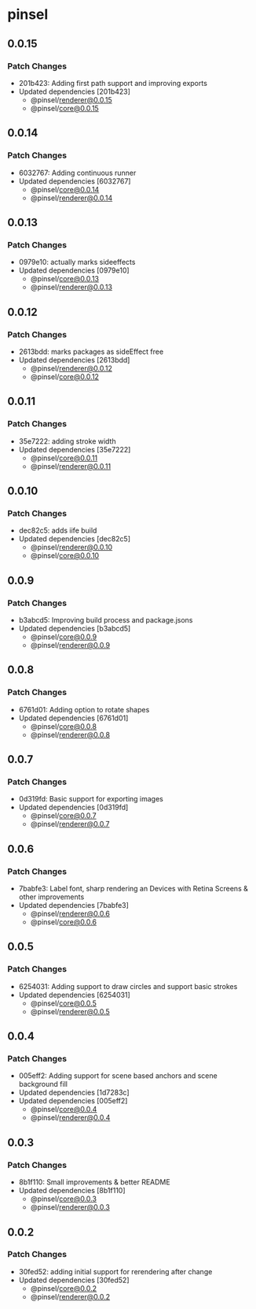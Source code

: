 # pinsel

## 0.0.15

### Patch Changes

- 201b423: Adding first path support and improving exports
- Updated dependencies [201b423]
  - @pinsel/renderer@0.0.15
  - @pinsel/core@0.0.15

## 0.0.14

### Patch Changes

- 6032767: Adding continuous runner
- Updated dependencies [6032767]
  - @pinsel/core@0.0.14
  - @pinsel/renderer@0.0.14

## 0.0.13

### Patch Changes

- 0979e10: actually marks sideeffects
- Updated dependencies [0979e10]
  - @pinsel/core@0.0.13
  - @pinsel/renderer@0.0.13

## 0.0.12

### Patch Changes

- 2613bdd: marks packages as sideEffect free
- Updated dependencies [2613bdd]
  - @pinsel/renderer@0.0.12
  - @pinsel/core@0.0.12

## 0.0.11

### Patch Changes

- 35e7222: adding stroke width
- Updated dependencies [35e7222]
  - @pinsel/core@0.0.11
  - @pinsel/renderer@0.0.11

## 0.0.10

### Patch Changes

- dec82c5: adds iife build
- Updated dependencies [dec82c5]
  - @pinsel/renderer@0.0.10
  - @pinsel/core@0.0.10

## 0.0.9

### Patch Changes

- b3abcd5: Improving build process and package.jsons
- Updated dependencies [b3abcd5]
  - @pinsel/core@0.0.9
  - @pinsel/renderer@0.0.9

## 0.0.8

### Patch Changes

- 6761d01: Adding option to rotate shapes
- Updated dependencies [6761d01]
  - @pinsel/core@0.0.8
  - @pinsel/renderer@0.0.8

## 0.0.7

### Patch Changes

- 0d319fd: Basic support for exporting images
- Updated dependencies [0d319fd]
  - @pinsel/core@0.0.7
  - @pinsel/renderer@0.0.7

## 0.0.6

### Patch Changes

- 7babfe3: Label font, sharp rendering an Devices with Retina Screens & other improvements
- Updated dependencies [7babfe3]
  - @pinsel/renderer@0.0.6
  - @pinsel/core@0.0.6

## 0.0.5

### Patch Changes

- 6254031: Adding support to draw circles and support basic strokes
- Updated dependencies [6254031]
  - @pinsel/core@0.0.5
  - @pinsel/renderer@0.0.5

## 0.0.4

### Patch Changes

- 005eff2: Adding support for scene based anchors and scene background fill
- Updated dependencies [1d7283c]
- Updated dependencies [005eff2]
  - @pinsel/core@0.0.4
  - @pinsel/renderer@0.0.4

## 0.0.3

### Patch Changes

- 8b1f110: Small improvements & better README
- Updated dependencies [8b1f110]
  - @pinsel/core@0.0.3
  - @pinsel/renderer@0.0.3

## 0.0.2

### Patch Changes

- 30fed52: adding initial support for rerendering after change
- Updated dependencies [30fed52]
  - @pinsel/core@0.0.2
  - @pinsel/renderer@0.0.2
